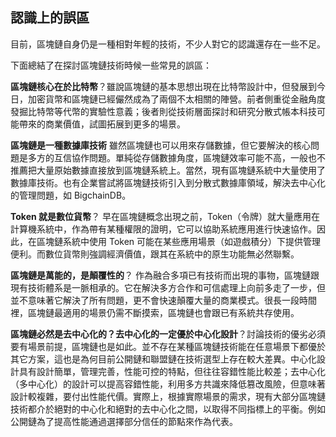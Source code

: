 ## 認識上的誤區

目前，區塊鏈自身仍是一種相對年輕的技術，不少人對它的認識還存在一些不足。

下面總結了在探討區塊鏈技術時候一些常見的誤區：

**區塊鏈核心在於比特幣**？雖說區塊鏈的基本思想出現在比特幣設計中，但發展到今日，加密貨幣和區塊鏈已經儼然成為了兩個不太相關的陣營。前者側重從金融角度發掘比特幣等代幣的實驗性意義；後者則從技術層面探討和研究分散式帳本科技可能帶來的商業價值，試圖拓展到更多的場景。

**區塊鏈是一種數據庫技術** 雖然區塊鏈也可以用來存儲數據，但它要解決的核心問題是多方的互信協作問題。單純從存儲數據角度，區塊鏈效率可能不高，一般也不推薦把大量原始數據直接放到區塊鏈系統上。當然，現有區塊鏈系統中大量使用了數據庫技術。也有企業嘗試將區塊鏈技術引入到分散式數據庫領域，解決去中心化的管理問題，如 BigchainDB。

**Token 就是數位貨幣**？ 早在區塊鏈概念出現之前，Token（令牌）就大量應用在計算機系統中，作為帶有某種權限的證明，它可以協助系統應用進行快速協作。因此，在區塊鏈系統中使用 Token 可能在某些應用場景（如遊戲積分）下提供管理便利。而數位貨幣則強調經濟價值，跟其在系統中的原生功能無必然聯繫。

**區塊鏈是萬能的，是顛覆性的**？ 作為融合多項已有技術而出現的事物，區塊鏈跟現有技術體系是一脈相承的。它在解決多方合作和可信處理上向前多走了一步，但並不意味著它解決了所有問題，更不會快速顛覆大量的商業模式。很長一段時間裡，區塊鏈最適用的場景仍需不斷摸索，區塊鏈也會跟已有系統共存使用。

**區塊鏈必然是去中心化的？去中心化的一定優於中心化設計**？討論技術的優劣必須要有場景前提，區塊鏈也是如此。並不存在某種區塊鏈技術能在任意場景下都優於其它方案，這也是為何目前公開鏈和聯盟鏈在技術選型上存在較大差異。中心化設計具有設計簡單，管理完善，性能可控的特點，但往往容錯性能比較差；去中心化（多中心化）的設計可以提高容錯性能，利用多方共識來降低篡改風險，但意味著設計較複雜，要付出性能代價。實際上，根據實際場景的需求，現有大部分區塊鏈技術都介於絕對的中心化和絕對的去中心化之間，以取得不同指標上的平衡。例如公開鏈為了提高性能通過選擇部分信任的節點來作為代表。